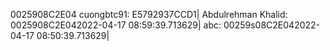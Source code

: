 0025908C2E04
cuongbtc91: E5792937CCD1|
Abdulrehman Khalid: 0025908C2E042022-04-17 08:59:39.713629|
abc: 00259s08C2E042022-04-17 08:50:39.713629|
